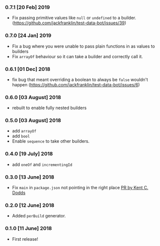 ### 0.7.1 [20 Feb] 2019

- Fix passing primitive values like `null` or `undefined` to a builder. (https://github.com/jackfranklin/test-data-bot/issues/39)

### 0.7.0 [24 Jan] 2019

- Fix a bug where you were unable to pass plain functions in as values to builders
- Fix `arrayOf` behaviour so it can take a builder and correctly call it.

### 0.6.1 [01 Dec] 2018

- fix bug that meant overriding a boolean to always be `false` wouldn't happen (https://github.com/jackfranklin/test-data-bot/issues/6)

### 0.6.0 [03 August] 2018

- rebuilt to enable fully nested builders

### 0.5.0 [03 August] 2018

- add `arrayOf`
- add `bool`
- Enable `sequence` to take other builders.

### 0.4.0 [19 July] 2018

- add `oneOf` and `incrementingId`

### 0.3.0 [13 June] 2018

- Fix `main` in `package.json` not pointing in the right place [PR by Kent C. Dodds](https://github.com/jackfranklin/test-data-bot/pull/1)

### 0.2.0 [12 June] 2018

- Added `perBuild` generator.

### 0.1.0 [11 June] 2018

- First release!
